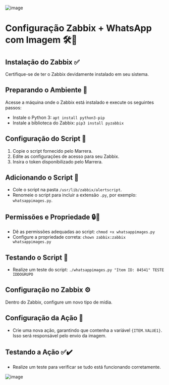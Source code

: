 ![image](https://github.com/MarreraTech/Zabbix/assets/141791017/937ef0f2-c187-4c1f-a95d-8b2c5afabee6)

# Configuração Zabbix + WhatsApp com Imagem 🛠️📱

## Instalação do Zabbix ✅

Certifique-se de ter o Zabbix devidamente instalado em seu sistema.

## Preparando o Ambiente 🐍

Acesse a máquina onde o Zabbix está instalado e execute os seguintes passos:

- Instale o Python 3: `apt install python3-pip`
- Instale a biblioteca do Zabbix: `pip3 install pyzabbix`

## Configuração do Script 📜

1. Copie o script fornecido pelo Marrera.
2. Edite as configurações de acesso para seu Zabbix.
3. Insira o token disponibilizado pelo Marrera.

## Adicionando o Script 📂

- Cole o script na pasta `/usr/lib/zabbix/alertscript`.
- Renomeie o script para incluir a extensão `.py`, por exemplo: `whatsappimages.py`.

## Permissões e Propriedade 🔒👤

- Dê as permissões adequadas ao script: `chmod +x whatsappimages.py`
- Configure a propriedade correta: `chown zabbix:zabbix whatsappimages.py`

## Testando o Script 🧪

- Realize um teste do script: `./whatsappimages.py "Item ID: 84541" TESTE IDDOGRUPO`

## Configuração no Zabbix ⚙️

Dentro do Zabbix, configure um novo tipo de mídia.

## Configuração da Ação 📢

- Crie uma nova ação, garantindo que contenha a variável `{ITEM.VALUE1}`. Isso será responsável pelo envio da imagem.

## Testando a Ação ✅✔️

- Realize um teste para verificar se tudo está funcionando corretamente.



![image](https://github.com/MarreraTech/Zabbix/assets/141791017/a91e9672-02e3-4651-8c15-71960390bd2b)
